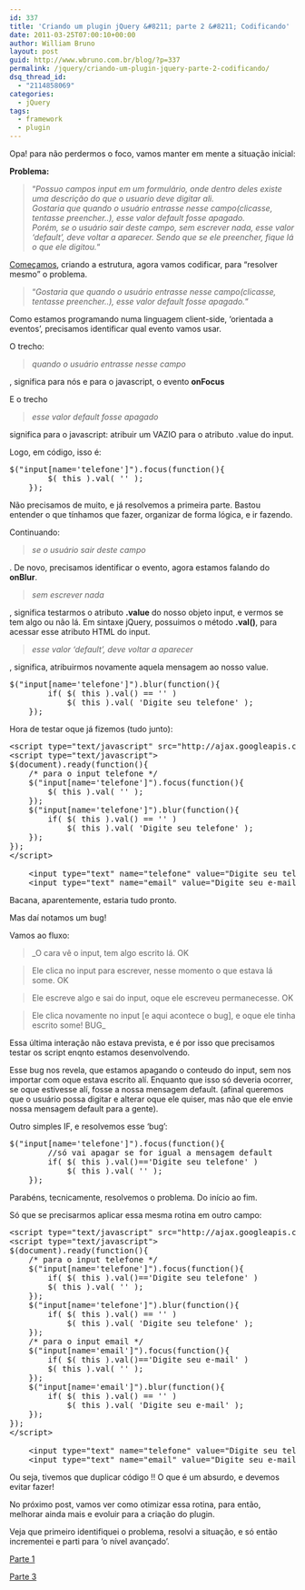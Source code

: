 ```yaml
---
id: 337
title: 'Criando um plugin jQuery &#8211; parte 2 &#8211; Codificando'
date: 2011-03-25T07:00:10+00:00
author: William Bruno
layout: post
guid: http://www.wbruno.com.br/blog/?p=337
permalink: /jquery/criando-um-plugin-jquery-parte-2-codificando/
dsq_thread_id:
  - "2114858069"
categories:
  - jQuery
tags:
  - framework
  - plugin
---
```

Opa! para não perdermos o foco, vamos manter em mente a situação inicial:

**Problema:**

> &#8220;<cite>Possuo campos input em um formulário, onde dentro deles existe uma descrição do que o usuario deve digitar ali.<br /> Gostaria que quando o usuário entrasse nesse campo(clicasse, tentasse preencher..), esse valor default fosse apagado.<br /> Porém, se o usuário sair deste campo, sem escrever nada, esse valor &#8216;default&#8217;, deve voltar a aparecer. Sendo que se ele preencher, fique lá o que ele digitou.</cite>&#8220;

[Começamos](http://www.wbruno.com.br/2011/03/24/criando-um-plugin-jquery-parte-1-comecando/), criando a estrutura, agora vamos codificar, para &#8220;resolver mesmo&#8221; o problema.

> &#8220;<cite>Gostaria que quando o usuário entrasse nesse campo(clicasse, tentasse preencher..), esse valor default fosse apagado.</cite>&#8220;

Como estamos programando numa linguagem client-side, &#8216;orientada a eventos&#8217;, precisamos identificar qual evento vamos usar.

<!--more-->

O trecho:

> _quando o usuário entrasse nesse campo_

, significa para nós e para o javascript, o evento **onFocus**
  
E o trecho

> _esse valor default fosse apagado_

significa para o javascript: atribuir um VAZIO para o atributo .value do input.

Logo, em código, isso é:

<pre name="code" class="javascript">$("input[name='telefone']").focus(function(){
		$( this ).val( '' );
	});
</pre>

Não precisamos de muito, e já resolvemos a primeira parte. Bastou entender o que tínhamos que fazer, organizar de forma lógica, e ir fazendo.

Continuando:

> _se o usuário sair deste campo_

. De novo, precisamos identificar o evento, agora estamos falando do **onBlur**.

> _sem escrever nada_

, significa testarmos o atributo **.value** do nosso objeto input, e vermos se tem algo ou não lá. Em sintaxe jQuery, possuimos o método **.val()**, para acessar esse atributo HTML do input.

> _esse valor &#8216;default&#8217;, deve voltar a aparecer_

, significa, atribuirmos novamente aquela mensagem ao nosso value.

<pre name="code" class="javascript">$("input[name='telefone']").blur(function(){
		if( $( this ).val() == '' )
			$( this ).val( 'Digite seu telefone' );
	});
</pre>

Hora de testar oque já fizemos (tudo junto):

<pre name="code" class="html">&lt;script type="text/javascript" src="http://ajax.googleapis.com/ajax/libs/jquery/1.5.1/jquery.min.js">&lt;/script>
&lt;script type="text/javascript">
$(document).ready(function(){
	/* para o input telefone */
	$("input[name='telefone']").focus(function(){
		$( this ).val( '' );
	});
	$("input[name='telefone']").blur(function(){
		if( $( this ).val() == '' )
			$( this ).val( 'Digite seu telefone' );
	});
});
&lt;/script>

	&lt;input type="text" name="telefone" value="Digite seu telefone" />
	&lt;input type="text" name="email" value="Digite seu e-mail" />
</pre>

Bacana, aparentemente, estaria tudo pronto.
  
Mas daí notamos um bug!
  
Vamos ao fluxo:

> _O cara vê o input, tem algo escrito lá. OK
  
> Ele clica no input para escrever, nesse momento o que estava lá some. OK
  
> Ele escreve algo e sai do input, oque ele escreveu permanecesse. OK
  
> Ele clica novamente no input [e aqui acontece o bug], e oque ele tinha escrito some! BUG_

Essa última interação não estava prevista, e é por isso que precisamos testar os script enqnto estamos desenvolvendo.
  
Esse bug nos revela, que estamos apagando o conteudo do input, sem nos importar com oque estava escrito alí. Enquanto que isso só deveria ocorrer, se oque estivesse alí, fosse a nossa mensagem default. (afinal queremos que o usuário possa digitar e alterar oque ele quiser, mas não que ele envie nossa mensagem default para a gente).

Outro simples IF, e resolvemos esse &#8216;bug&#8217;:

<pre name="code" class="javascript">$("input[name='telefone']").focus(function(){
		//só vai apagar se for igual a mensagem default
		if( $( this ).val()=='Digite seu telefone' )
			$( this ).val( '' );
	});
</pre>

Parabéns, tecnicamente, resolvemos o problema. Do início ao fim.
  
Só que se precisarmos aplicar essa mesma rotina em outro campo:

<pre name="code" class="javascript">&lt;script type="text/javascript" src="http://ajax.googleapis.com/ajax/libs/jquery/1.5.1/jquery.min.js">&lt;/script>
&lt;script type="text/javascript">
$(document).ready(function(){
	/* para o input telefone */
	$("input[name='telefone']").focus(function(){
		if( $( this ).val()=='Digite seu telefone' )
		$( this ).val( '' );
	});
	$("input[name='telefone']").blur(function(){
		if( $( this ).val() == '' )
			$( this ).val( 'Digite seu telefone' );
	});
	/* para o input email */
	$("input[name='email']").focus(function(){
		if( $( this ).val()=='Digite seu e-mail' )
		$( this ).val( '' );
	});
	$("input[name='email']").blur(function(){
		if( $( this ).val() == '' )
			$( this ).val( 'Digite seu e-mail' );
	});
});
&lt;/script>

	&lt;input type="text" name="telefone" value="Digite seu telefone" />
	&lt;input type="text" name="email" value="Digite seu e-mail" />
</pre>

Ou seja, tivemos que duplicar código !! O que é um absurdo, e devemos evitar fazer!
  
No próximo post, vamos ver como otimizar essa rotina, para então, melhorar ainda mais e evoluir para a criação do plugin.

Veja que primeiro identifiquei o problema, resolvi a situação, e só então incrementei e parti para &#8216;o nível avançado&#8217;.

[Parte 1](http://www.wbruno.com.br/2011/03/24/criando-um-plugin-jquery-parte-1-comecando/)
  
[Parte 3](http://www.wbruno.com.br/2011/03/26/criando-um-plugin-jquery-parte-3-otimizando/)